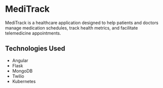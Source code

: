 # MediTrack

MediTrack is a healthcare application designed to help patients and doctors manage medication schedules, track health metrics, and facilitate telemedicine appointments.

## Technologies Used
- Angular
- Flask
- MongoDB
- Twilio
- Kubernetes 